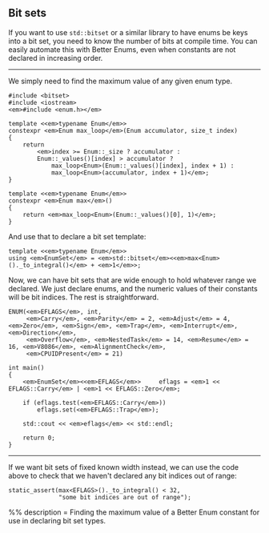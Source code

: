 ## Bit sets

If you want to use `std::bitset` or a similar library to have enums be keys into
a bit set, you need to know the number of bits at compile time. You can easily
automate this with Better Enums, even when constants are not declared in
increasing order.

---

We simply need to find the maximum value of any given enum type.

    #include <bitset>
    #include <iostream>
    <em>#include <enum.h></em>

    template <<em>typename Enum</em>>
    constexpr <em>Enum max_loop</em>(Enum accumulator, size_t index)
    {
        return
            <em>index >= Enum::_size ? accumulator :
            Enum::_values()[index] > accumulator ?
                max_loop<Enum>(Enum::_values()[index], index + 1) :
                max_loop<Enum>(accumulator, index + 1)</em>;
    }

    template <<em>typename Enum</em>>
    constexpr <em>Enum max</em>()
    {
        return <em>max_loop<Enum>(Enum::_values()[0], 1)</em>;
    }

And use that to declare a bit set template:

    template <<em>typename Enum</em>>
    using <em>EnumSet</em> = <em>std::bitset</em><<em>max<Enum>()._to_integral()</em> + <em>1</em>>;

Now, we can have bit sets that are wide enough to hold whatever range we
declared. We just declare enums, and the numeric values of their constants will
be bit indices. The rest is straightforward.

    ENUM(<em>EFLAGS</em>, int,
         <em>Carry</em>, <em>Parity</em> = 2, <em>Adjust</em> = 4, <em>Zero</em>, <em>Sign</em>, <em>Trap</em>, <em>Interrupt</em>, <em>Direction</em>,
         <em>Overflow</em>, <em>NestedTask</em> = 14, <em>Resume</em> = 16, <em>V8086</em>, <em>AlignmentCheck</em>,
         <em>CPUIDPresent</em> = 21)

    int main()
    {
        <em>EnumSet</em><<em>EFLAGS</em>>     eflags = <em>1 << EFLAGS::Carry</em> | <em>1 << EFLAGS::Zero</em>;

        if (eflags.test(<em>EFLAGS::Carry</em>))
            eflags.set(<em>EFLAGS::Trap</em>);

        std::cout << <em>eflags</em> << std::endl;

        return 0;
    }

---

If we want bit sets of fixed known width instead, we can use the code above to
check that we haven't declared any bit indices out of range:

~~~comment
static_assert(max<EFLAGS>()._to_integral() < 32,
              "some bit indices are out of range");
~~~

%% description = Finding the maximum value of a Better Enum constant for use in
declaring bit set types.
